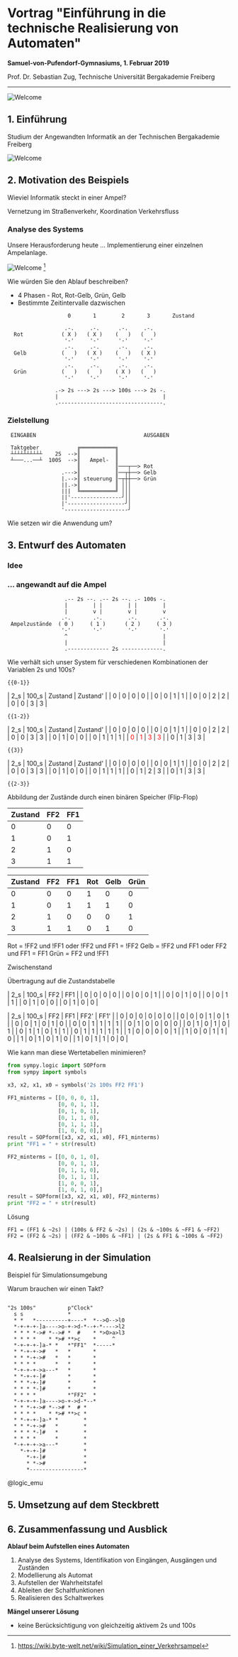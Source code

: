 <!--

author:   Sebastian Zug & André Dietrich
email:    zug@ovgu.de   & andre.dietrich@ovgu.de
version:  0.0.1
language: de
narrator: Deutsch Female

script:   https://felixhao28.github.io/JSCPP/dist/JSCPP.es5.min.js

@JSCPP.__eval
<script>
  try {
    var output = "";
    JSCPP.run(`@0`, `@1`, {stdio: {write: s => { output += s }}});
    output;
  } catch (msg) {
    var error = new LiaError(msg, 1);

    try {
        var log = msg.match(/(.*)\nline (\d+) \(column (\d+)\):.*\n.*\n(.*)/);
        var info = log[1] + " " + log[4];

        if (info.length > 80)
          info = info.substring(0,76) + "..."

        error.add_detail(0, info, "error", log[2]-1, log[3]);
    } catch(e) {}

    throw error;
    }
</script>
@end


@JSCPP.eval: @JSCPP.__eval(@input, )

@JSCPP.eval_input: @JSCPP.__eval(@input,`@input(1)`)

@output: <pre class="lia-code-stdout">@0</pre>

@output_: <pre class="lia-code-stdout" hidden="true">@0</pre>


script:   https://ajax.googleapis.com/ajax/libs/jquery/1.11.3/jquery.min.js

@Rextester.__eval
<script>
//var result = null;
var error  = false;

console.log = function(e){ send.lia("log", JSON.stringify(e), [], true); };

function grep_(type, output) {
  try {
    let re_s = ":(\\d+):(\\d+): "+type+": (.+)";

    let re_g = new RegExp(re_s, "g");
    let re_i = new RegExp(re_s, "i");

    let rslt = output.match(re_g);

    let i = 0;
    for(i = 0; i < rslt.length; i++) {
        let e = rslt[i].match(re_i);

        rslt[i] = { row : e[1]-1, column : e[2], text : e[3], type : type};
    }
    return [rslt];
  } catch(e) {
    return [];
  }
}

$.ajax ({
    url: "https://rextester.com/rundotnet/api",
    type: "POST",
    timeout: 10000,
    data: { LanguageChoice: @0,
            Program: `@input`,
            Input: `@1`,
            CompilerArgs : @2}
    }).done(function(data) {
        if (data.Errors == null) {
            let warnings = grep_("warning", data.Warnings);

            let stats = "\n-------Stat-------\n"+data.Stats.replace(/, /g, "\n");

            if(data.Warnings)
              stats = "\n-------Warn-------\n"+data.Warnings + stats;

            send.lia("log", data.Result+stats, warnings, true);
            send.lia("eval", "LIA: stop");

        } else {
            let errors = grep_("error", data.Errors);

            let stats = "\n-------Stat-------\n"+data.Stats.replace(/, /g, "\n");

            if(data.Warning)
              stats = data.Errors + data.Warnings + stats;
            else
              stats = data.Errors + data.Warnings + stats;

            send.lia("log", stats, errors, false);
            send.lia("eval", "LIA: stop");
        }
    }).fail(function(data, err) {
        send.lia("log", err, [], false);
        send.lia("eval", "LIA: stop");
    });

"LIA: wait"
</script>
@end


@Rextester.eval: @Rextester.__eval(6, ,"-Wall -std=gnu99 -O2 -o a.out source_file.c")

@Rextester.eval_params: @Rextester.__eval(6, ,"@0")

@Rextester.eval_input: @Rextester.__eval(6,`@input(1)`,"-Wall -std=gnu99 -O2 -o a.out source_file.c")


@logic_emu: @logic_emu_(@uid)

@logic_emu_
<script>
/** @constructor */
function LZ77Coder() {
  this.lz77MatchLen = function(text, i0, i1) {
    var l = 0;
    while(i1 + l < text.length && text[i1 + l] == text[i0 + l] && l < 255) {
      l++;
    }
    return l;
  };

  this.encodeString = function(text) {
    return arrayToString(this.encode(stringToArray(text)));
  };

  this.decodeString = function(text) {
    return arrayToString(this.decode(stringToArray(text)));
  };

  // Designed mainly for 7-bit ASCII text. Although the text array may contain values
  // above 127 (e.g. unicode codepoints), only values 0-127 are encoded efficiently.
  this.encode = function(text) {
    var result = [];
    var map = {};

    var encodeVarint = function(i, arr) {
      if(i < 128) {
        arr.push(i);
      } else if(i < 16384) {
        arr.push(128 | (i & 127));
        arr.push(i >> 7);
      } else {
        arr.push(128 | (i & 127));
        arr.push(128 | ((i >> 7) & 127));
        arr.push((i >> 14) & 127);
      }
    };

    for(var i = 0; i < text.length; i++) {
      var len = 0;
      var dist = 0;

      var sub = arrayToStringPart(text, i, 4);
      var s = map[sub];
      if(s) {
        for(var j = s.length - 1; j >= 0; j--) {
          var i2 = s[j];
          var d = i - i2;
          if(d > 2097151) break;
          var l = this.lz77MatchLen(text, i2, i);
          if(l > len) {
            len = l;
            dist = d;
            if(l > 255) break; // good enough, stop search
          }
        }
      }

      if(len > 2097151) len = 2097151;

      if(!(len > 5 || (len > 4 && dist < 16383) || (len > 3 && dist < 127))) {
        len = 1;
      }

      for(var j = 0; j < len; j++) {
        var sub = arrayToStringPart(text, i + j, 4);
        if(!map[sub]) map[sub] = [];
        if(map[sub].length > 1000) map[sub] = []; // prune
        map[sub].push(i + j);
      }
      i += len - 1;

      if(len >= 3) {
        if(len < 130) {
          result.push(128 + len - 3);
        } else {
          var len2 = len - 128;
          result.push(255);
          encodeVarint(len2, result);
        }
        encodeVarint(dist, result);
      } else {
        var c = text[i];
        if(c < 128) {
          result.push(c);
        } else {
          // Above-ascii character, encoded as unicode codepoint (not UTF-16).
          // Normally such character does not appear in circuits, but it could in comments.
          result.push(255);
          encodeVarint(c - 128, result);
          result.push(0);
        }
      }
    }
    return result;
  };

  this.decode = function(encoded) {
    var result = [];
    var temp;
    for(var i = 0; i < encoded.length;) {
      var c = encoded[i++];
      if(c > 127) {
        var len = c + 3 - 128;
        if(c == 255) {
          len = encoded[i++];
          if(len > 127) len += (encoded[i++] << 7) - 128;
          if(len > 16383) len += (encoded[i++] << 14) - 16384;
          len += 128;
        }
        dist = encoded[i++];
        if(dist > 127) dist += (encoded[i++] << 7) - 128;
        if(dist > 16383) dist += (encoded[i++] << 14) - 16384;

        if(dist == 0) {
          result.push(len);
        } else {
          for(var j = 0; j < len; j++) {
            result.push(result[result.length - dist]);
          }
        }
      } else {
        result.push(c);
      }
    }
    return result;
  };
}
function arrayToString(a) {
  var s = '';
  for(var i = 0; i < a.length; i++) {
    //s += String.fromCharCode(a[i]);
    var c = a[i];
    if (c < 0x10000) {
       s += String.fromCharCode(c);
    } else if (c <= 0x10FFFF) {
      s += String.fromCharCode((c >> 10) + 0xD7C0);
      s += String.fromCharCode((c & 0x3FF) + 0xDC00);
    } else {
      s += ' ';
    }
  }
  return s;
}
function stringToArray(s) {
  var a = [];
  for(var i = 0; i < s.length; i++) {
    //a.push(s.charCodeAt(i));
    var c = s.charCodeAt(i);
    if (c >= 0xD800 && c <= 0xDBFF && i + 1 < s.length) {
      var c2 = s.charCodeAt(i + 1);
      if (c2 >= 0xDC00 && c2 <= 0xDFFF) {
        c = (c << 10) + c2 - 0x35FDC00;
        i++;
      }
    }
    a.push(c);
  }
  return a;
}
// ignores the utf-32 unlike arrayToString but that's ok for now
function arrayToStringPart(a, pos, len) {
  var s = '';
  for(var i = pos; i < pos + len; i++) {
    s += String.fromCharCode(a[i]);
  }
  return s;
}
function RangeCoder() {
  this.base = 256;
  this.high = 1 << 24;
  this.low = 1 << 16;
  this.num = 256;
  this.values = [];
  this.inc = 8;

  this.reset = function() {
    this.values = [];
    for(var i = 0; i <= this.num; i++) {
      this.values.push(i);
    }
  };

  this.floordiv = function(a, b) {
    return Math.floor(a / b);
  };

  // Javascript numbers are doubles with 53 bits of integer precision so can
  // represent unsigned 32-bit ints, but logic operators like & and >> behave as
  // if on 32-bit signed integers (31-bit unsigned). Mask32 makes the result
  // positive again. Use e.g. after multiply to simulate unsigned 32-bit overflow.
  this.mask32 = function(a) {
    return ((a >> 1) & 0x7fffffff) * 2 + (a & 1);
  };

  this.update = function(symbol) {
    // too large denominator
    if(this.getTotal() + this.inc >= this.low) {
      var last = this.values[0];
      for(var i = 0; i < this.num; i++) {
        var d = this.values[i + 1] - last;
        d = (d > 1) ? this.floordiv(d, 2) : d;
        last = this.values[i + 1];
        this.values[i + 1] = this.values[i] + d;
      }
    }
    for(var i = symbol + 1; i < this.values.length; i++) {
      this.values[i] += this.inc;
    }
  };

  this.getProbability = function(symbol) {
    return [this.values[symbol], this.values[symbol + 1]];
  };

  this.getSymbol = function(scaled_value) {
    var symbol = this.binSearch(this.values, scaled_value);
    var p = this.getProbability(symbol);
    p.push(symbol);
    return p;
  };

  this.getTotal = function() {
    return this.values[this.values.length - 1];
  };

  // returns last index in values that contains entry that is <= value
  this.binSearch = function(values, value) {
    var high = values.length - 1, low = 0, result = 0;
    if(value > values[high]) return high;
    while(low <= high) {
      var mid = this.floordiv(low + high, 2);
      if(values[mid] >= value) {
        result = mid;
        high = mid - 1;
      } else {
        low = mid + 1;
      }
    }
    if(result > 0 && values[result] > value) result--;
    return result;
  };

  this.encodeString = function(text) {
    return arrayToString(this.encode(stringToArray(text)));
  };

  this.decodeString = function(text) {
    return arrayToString(this.decode(stringToArray(text)));
  };

  this.encode = function(data) {
    this.reset();

    var result = [1];
    var low = 0;
    var range = 0xffffffff;

    result.push(data.length & 255);
    result.push((data.length >> 8) & 255);
    result.push((data.length >> 16) & 255);
    result.push((data.length >> 24) & 255);

    for(var i = 0; i < data.length; i++) {
      var c = data[i];
      var p = this.getProbability(c);
      var total = this.getTotal();
      var start = p[0];
      var size = p[1] - p[0];
      this.update(c);
      range = this.floordiv(range, total);
      low = this.mask32(start * range + low);
      range = this.mask32(range * size);

      for(;;) {
        if(low == 0 && range == 0) {
          return null; // something went wrong, avoid hanging
        }
        if(this.mask32(low ^ (low + range)) >= this.high) {
          if(range >= this.low) break;
          range = this.mask32((-low) & (this.low - 1));
        }
        result.push((this.floordiv(low, this.high)) & (this.base - 1));
        range = this.mask32(range * this.base);
        low = this.mask32(low * this.base);
      }
    }

    for(var i = this.high; i > 0; i = this.floordiv(i, this.base)) {
      result.push(this.floordiv(low, this.high) & (this.base - 1));
      low = this.mask32(low * this.base);
    }

    if(result.length > data.length) {
      result = [0];
      for(var i = 0; i < data.length; i++) result[i + 1] = data[i];
    }

    return result;
  };

  this.decode = function(data) {
    if(data.length < 1) return null;
    var result = [];
    if(data[0] == 0) {
      for(var i = 1; i < data.length; i++) result[i - 1] = data[i];
      return result;
    }
    if(data[0] != 1) return null;
    if(data.length < 5) return null;

    this.reset();

    var code = 0;
    var low = 0;
    var range = 0xffffffff;
    var pos = 1;
    var symbolsize = data[pos++];
    symbolsize |= (data[pos++] << 8);
    symbolsize |= (data[pos++] << 16);
    symbolsize |= (data[pos++] << 24);
    symbolsize = this.mask32(symbolsize);

    for(var i = this.high; i > 0; i = this.floordiv(i, this.base)) {
      var d = pos >= data.length ? 0 : data[pos++];
      code = this.mask32(code * this.base + d);
    }
    for(var i = 0; i < symbolsize; i++) {
      var total = this.getTotal();
      var scaled_value = this.floordiv(code - low, (this.floordiv(range, total)));
      var p = this.getSymbol(scaled_value);
      var c = p[2];
      result.push(c);
      var start = p[0];
      var size = p[1] - p[0];
      this.update(c);

      range = this.floordiv(range, total);
      low = this.mask32(start * range + low);
      range = this.mask32(range * size);
      for(;;) {
        if(low == 0 && range == 0) {
          return null; // something went wrong, avoid hanging
        }
        if(this.mask32(low ^ (low + range)) >= this.high) {
          if(range >= this.low) break;
          range = this.mask32((-low) & (this.low - 1));
        }
        var d = pos >= data.length ? 0 : data[pos++];
        code = this.mask32(code * this.base + d);
        range = this.mask32(range * this.base);
        low = this.mask32(low * this.base);
      }
    }

    return result;
  };
}
function encodeBoard(text) {
  var lz77 = (new LZ77Coder()).encodeString(text);
  var range = (new RangeCoder()).encodeString(lz77);
  return '0' + toBase64(range); // '0' = format version
}
function toBase64(text) {
  var result = btoa(text);
  result = result.split('=')[0];
  result = result.replace(new RegExp('\\+', 'g'), '-');
  result = result.replace(new RegExp('/', 'g'), '_');
  return result;
}

let code = encodeBoard(`@input`);

let iframe = document.getElementById("logic_emu@0");

iframe.contentWindow.location.reload(true);

iframe.contentWindow.location.replace("https://liascript.github.io/logicemu_template/docs/index.html#code="+code);

//iframe.contentWindow.location.reload(true);

"LIA: stop";
</script>

<iframe id="logic_emu@0" width="100%" height="400px" src=""></iframe>

@end
-->

# Vortrag "Einführung in die technische Realisierung von Automaten"

**Samuel-von-Pufendorf-Gymnasiums, 1. Februar 2019**

Prof. Dr. Sebastian Zug, Technische Universität Bergakademie Freiberg

------------------------------

![Welcome](images/WorkingDesk.jpg "Experiments")<!-- width="80%" -->

## 1. Einführung

Studium der Angewandten Informatik an der Technischen Bergakademie Freiberg

![Welcome](images/AInfFreiberg.jpeg "Überblick")<!-- width="80%" -->

## 2. Motivation des Beispiels

Wieviel Informatik steckt in einer Ampel?

Vernetzung im Straßenverkehr, Koordination Verkehrsfluss

### Analyse des Systems

Unsere Herausforderung heute ... Implementierung einer einzelnen
Ampelanlage.

![Welcome](images/Ampelsimulation.gif "Ampelablauf")<!-- width="10%" --> [^1]

[^1]:https://wiki.byte-welt.net/wiki/Simulation_einer_Verkehrsampel

Wie würden Sie den Ablauf beschreiben?

+ 4 Phasen - Rot, Rot-Gelb, Grün, Gelb
+ Bestimmte Zeitintervalle dazwischen

<!--
style="width: 80%; max-width: 460px; display: block; margin-left: auto; margin-right: auto;"
-->
````
                   0       1        2       3       Zustand

                  .-.     .-.      .-.     .-.
  Rot            ( X )   ( X )    (   )   (   )
                  '-'     '-'      '-'     '-'
                  .-.     .-.      .-.     .-.
  Gelb           (   )   ( X )    (   )   ( X )
                  '-'     '-'      '-'     '-'
                  .-.     .-.      .-.     .-.
  Grün           (   )   (   )    ( X )   (   )
                  '-'     '-'      '-'     '-'

               .-> 2s ---> 2s ---> 100s ---> 2s -.
               |                                 |
               .---------------------------------.
````

### Zielstellung

<!--
style="width: 70%; max-width: 460px; display: block; margin-left: auto; margin-right: auto;"
-->
````
 EINGABEN                                  AUSGABEN

 Taktgeber            ╔═══════════╗
 ┴┴┴┴┴┴┴┴┴┴    2S  -->║           ║
 ┴───...──┴  100S  -->║   Ampel-  ║
                      ║           ║───┬──> Rot
                 .--->║           ║──┬┼──> Gelb
                 |.-->║ steuerung ║─┬┼┼──> Grün
                 ||.->║           ║ │││
                 |||  ╚═══════════╝ │││
                 ||'----------------╯││
                 |'------------------╯│
                 '--------------------╯
````

Wie setzen wir die Anwendung um?


## 3. Entwurf des Automaten

### Idee





### ... angewandt auf die Ampel
<!--
style="width: 80%; max-width: 460px; display: block; margin-left: auto; margin-right: auto;"
-->
````
                  .-- 2s --. .-- 2s --. .- 100s -.
                  |        | |        | |        |
                  |        v |        v |        v
                 .-.       .-.        .-.       .-.
 Ampelzustände  ( 0 )     ( 1 )      ( 2 )     ( 3 )
                 '-'       '-'        '-'       '-'
                  ^                              |
                  |                              |
                  .------------- 2s -------------.
````
Wie verhält sich unser System für verschiedenen Kombinationen der Variablen 2s und 100s?

    {{0-1}}
| 2_s | 100_s |  Zustand  | Zustand' |
|  0  |  0    |    0      |   0      |
|  0  |  0    |    1      |   1      |
|  0  |  0    |    2      |   2      |
|  0  |  0    |    3      |   3      |

    {{1-2}}
| 2_s | 100_s |  Zustand  | Zustand' |
|  0  |  0    |    0      |   0      |
|  0  |  0    |    1      |   1      |
|  0  |  0    |    2      |   2      |
|  0  |  0    |    3      |   3      |
|  0  |  1    |    0      |   0      |
|  0  |  1    |    1      |   1      |
| <span style="color:red"> 0 </span> |  <span style="color:red"> 1 </span>     |    <span style="color:red"> 3 </span>       |  <span style="color:red"> 3 </span>      |
|  0  |  1    |    3      |   3      |

    {{3}}
| 2_s | 100_s |  Zustand  | Zustand' |
|  0  |  0    |    0      |   0      |
|  0  |  0    |    1      |   1      |
|  0  |  0    |    2      |   2      |
|  0  |  0    |    3      |   3      |
|  0  |  1    |    0      |   0      |
|  0  |  1    |    1      |   1      |
|  0  |  1    |    2      |   3      |
|  0  |  1    |    3      |   3      |

    {{2-3}}
Abbildung der Zustände durch einen binären Speicher (Flip-Flop)

| Zustand | FF2      | FF1     |
|:--------|:---------|:--------|
|  0      |   0      |   0     |
|  1      |   0      |   1     |
|  2      |   1      |   0     |
|  3      |   1      |   1     |

| Zustand | FF2      | FF1     |  Rot    | Gelb     | Grün    |
|:--------|:---------|:--------|:--------|:---------|:--------|
|  0      |   0      |   0     |  1      |   0      |   0     |
|  1      |   0      |   1     |  1      |   1      |   0     |
|  2      |   1      |   0     |  0      |   0      |   1     |
|  3      |   1      |   1     |  0      |   1      |   0     |

Rot = !FF2 und !FF1 oder !FF2 und FF1 = !FF2
Gelb = !FF2 und FF1 oder FF2 und FF1 = FF1
Grün = FF2 und !FF1

Zwischenstand



Übertragung auf die Zustandstabelle

| 2_s | 100_s |  FF2  | FF1  |
|  0  |  0    |   0   |   0  |
|  0  |  0    |   0   |   1  |
|  0  |  0    |   1   |   0  |
|  0  |  0    |   1   |   1  |
|  0  |  1    |   0   |   0  |
|  0  |  1    |   0   |   0  |

| 2_s | 100_s |  FF2  | FF1  |  FF2' | FF1' |
|  0  |  0    |   0   |   0  |   0   |   0  |
|  0  |  0    |   0   |   1  |   0   |   1  |
|  0  |  0    |   1   |   0  |   1   |   0  |
|  0  |  0    |   1   |   1  |   1   |   1  |
|  0  |  1    |   0   |   0  |   0   |   0  |
|  0  |  1    |   0   |   1  |   0   |   1  |
|  0  |  1    |   1   |   0  |   1   |   1  |
|  0  |  1    |   1   |   1  |   1   |   1  |
|  1  |  0    |   0   |   0  |   0   |   1  |
|  1  |  0    |   0   |   1  |   1   |   0  |
|  1  |  0    |   1   |   0  |   1   |   0  |
|  1  |  0    |   1   |   1  |   0   |   0  |

Wie kann man diese Wertetabellen minimieren?

```python
from sympy.logic import SOPform
from sympy import symbols

x3, x2, x1, x0 = symbols('2s 100s FF2 FF1')

FF1_minterms = [[0, 0, 0, 1],
                [0, 0, 1, 1],
                [0, 1, 0, 1],
                [0, 1, 1, 0],
                [0, 1, 1, 1],
                [1, 0, 0, 0],]
result = SOPform([x3, x2, x1, x0], FF1_minterms)
print "FF1 = " + str(result)

FF2_minterms = [[0, 0, 1, 0],
                [0, 0, 1, 1],
                [0, 1, 1, 0],
                [0, 1, 1, 1],
                [1, 0, 0, 1],
                [1, 0, 1, 0],]
result = SOPform([x3, x2, x1, x0], FF2_minterms)
print "FF2 = " + str(result)
```

Lösung
```
FF1 = (FF1 & ~2s) | (100s & FF2 & ~2s) | (2s & ~100s & ~FF1 & ~FF2)
FF2 = (FF2 & ~2s) | (FF2 & ~100s & ~FF1) | (2s & FF1 & ~100s & ~FF2)
```


## 4. Realsierung in der Simulation

Beispiel für Simulationsumgebung



Warum brauchen wir einen Takt?

```-ampel.asci

"2s 100s"          p"Clock"
  s s              *
  * *   *----------+----*  *-->O-->l0
  *-+-+-+-]a---->o-+->d-*--+-*---->l2
  * * * *-># *--># *  #    * *>O>a>l3
  * * * *    * *># **>c    *     ^
  *-+-+-+-]a-* *   *"FF1"  *-----*
  * *-+-+->#   *   *       *
  * * *-+->#   *   *       *
  * * * *      *   *       *
  *-+-+-+->a---*   *       *
  * *-+-+-]#       *       *
  * * *-+-]#       *       *
  * * * *-]#       *       *
  * * * *          *"FF2"  *
  *-+-+-+-]a---->o-+->d-*--*
  * * *-+-># *--># *  # *
  * * * *    * *># **>c *
  * *-+-+-]a-* *        *
  * * *-+->#   *        *
  * * * *-]#   *        *
  * * * *      *        *
  *-+-+-+->a---*        *
    *-+-+-]#            *
      *-+-]#            *
      * *->#            *
      *-----------------*
```
@logic_emu

## 5. Umsetzung auf dem Steckbrett

## 6. Zusammenfassung und Ausblick

__Ablauf beim Aufstellen eines Automaten__

1. Analyse des Systems, Identifikation von Eingängen, Ausgängen und Zuständen
2. Modellierung als Automat
3. Aufstellen der Wahrheitstafel
4. Ableiten der Schaltfunktionen
5. Realisieren des Schaltwerkes

__Mängel unserer Lösung__
* keine Berücksichtigung von gleichzeitig aktivem 2s und 100s
